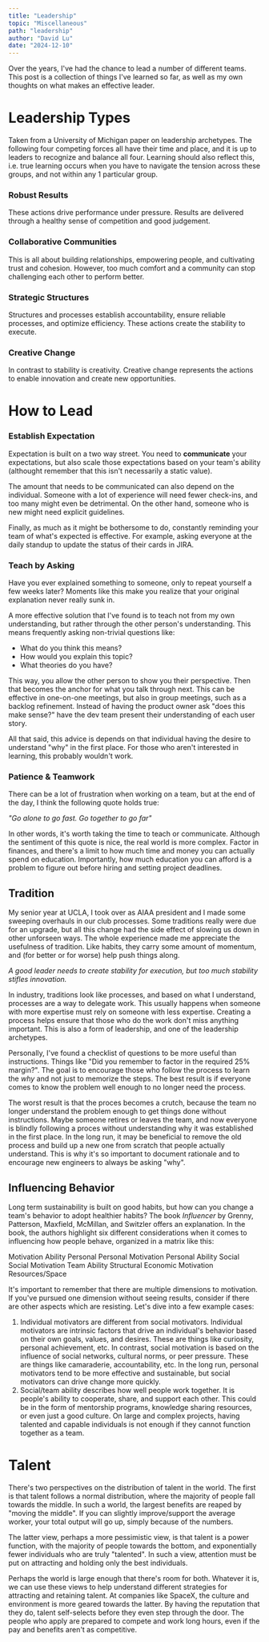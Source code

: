 ```yaml
---
title: "Leadership"
topic: "Miscellaneous"
path: "leadership"
author: "David Lu"
date: "2024-12-10"
---
```


Over the years, I've had the chance to lead a number of different teams. This post is a collection of things I've learned so far, as well as my own thoughts on what makes an effective leader. 


# Leadership Types

<v-divider></v-divider>

Taken from a University of Michigan paper on leadership archetypes. The following four competing forces all have their time and place, and it is up to leaders to recognize and balance all four. Learning should also reflect this, i.e. true learning occurs when you have to navigate the tension across these groups, and not within any 1 particular group. 

### Robust Results
These actions drive performance under pressure. Results are delivered through a healthy sense of competition and good judgement.

### Collaborative Communities
This is all about building relationships, empowering people, and cultivating trust and cohesion.  However, too much comfort and a community can stop challenging each other to perform better. 

### Strategic Structures
Structures and processes establish accountability, ensure reliable processes, and optimize efficiency. These actions create the stability to execute. 

### Creative Change
In contrast to stability is creativity. Creative change represents the actions to enable innovation and create new opportunities.


# How to Lead

<v-divider></v-divider>

### Establish Expectation

Expectation is built on a two way street. You need to **communicate** your expectations, but also scale those expectations based on your team's ability (althought remember that this isn't necessarily a static value). 

The amount that needs to be communicated can also depend on the individual. Someone with a lot of experience will need fewer check-ins, and too many might even be detrimental. On the other hand, someone who is new might need explicit guidelines. 

Finally, as much as it might be bothersome to do, constantly reminding your team of what's expected is effective. For example, asking everyone at the daily standup to update the status of their cards in JIRA.  

### Teach by Asking

Have you ever explained something to someone, only to repeat yourself a few weeks later? Moments like this make you realize that your original explanation never really sunk in. 

A more effective solution that I've found is to teach not from my own understanding, but rather through the other person's understanding. This means frequently asking non-trivial questions like:

* What do you think this means?
* How would you explain this topic?
* What theories do you have?

This way, you allow the other person to show you their perspective. Then that becomes the anchor for what you talk through next. This can be effective in one-on-one meetings, but also in group meetings, such as a backlog refinement. Instead of having the product owner ask "does this make sense?" have the dev team present their understanding of each user story. 

All that said, this advice is depends on that individual having the desire to understand "why" in the first place. For those who aren't interested in learning, this probably wouldn't work. 

### Patience & Teamwork

There can be a lot of frustration when working on a team, but at the end of the day, I think the following quote holds true: 

*"Go alone to go fast. Go together to go far"*

In other words, it's worth taking the time to teach or communicate. Although the sentiment of this quote is nice, the real world is more complex. Factor in finances, and there's a limit to how much time and money you can actually spend on education. Importantly, how much education you can afford is a problem to figure out before hiring and setting project deadlines. 


## Tradition

My senior year at UCLA, I took over as AIAA president and I made some sweeping overhauls in our club processes. Some traditions really were due for an upgrade, but all this change had the side effect of slowing us down in other unforseen ways. The whole experience made me appreciate the usefulness of tradition. Like habits, they carry some amount of momentum, and (for better or for worse) help push things along. 

*A good leader needs to create stability for execution, but too much stability stifles innovation.*

In industry, traditions look like processes, and based on what I understand, processes are a way to delegate work. This usually happens when someone with more expertise must rely on someone with less expertise. Creating a process helps ensure that those who do the work don't miss anything important. This is also a form of leadership, and one of the leadership archetypes.

Personally, I've found a checklist of questions to be more useful than instructions. Things like "Did you remember to factor in the required 25% margin?". The goal is to encourage those who follow the process to learn the *why* and not just to memorize the steps. The best result is if everyone comes to know the problem well enough to no longer need the process. 

The worst result is that the proces becomes a crutch, because the team no longer understand the problem enough to get things done without instructions. Maybe someone retires or leaves the team, and now everyone is blindly following a proces without understanding why it was established in the first place. In the long run, it may be beneficial to remove the old process and build up a new one from scratch that people actually understand. This is why it's so important to document rationale and to encourage new engineers to always be asking "why".


## Influencing Behavior

Long term sustainability is built on good habits, but how can you change a team's behavior to adopt healthier habits? The book *Influencer* by Grenny, Patterson, Maxfield, McMillan, and Switzler offers an explanation. In the book, the authors highlight six different considerations when it comes to influencing how people behave, organized in a matrix like this:

<v-card>
    <v-table density="compact">
        <thead>
            <tr>
                <th></th>
                <th>Motivation</th>
                <th>Ability</th>
            </tr>
        </thead>
        <tbody>
            <tr>
                <td>Personal</td>
                <td>Personal Motivation</td>
                <td>Personal Ability</td>
            </tr>
            <tr>
                <td>Social</td>
                <td>Social Motivation</td>
                <td>Team Ability</td>
            </tr>
            <tr>
                <td>Structural</td>
                <td>Economic Motivation</td>
                <td>Resources/Space</td>
            </tr>
        </tbody>
    </v-table>
</v-card>

<v-spacer></v-spacer>

It's important to remember that there are multiple dimensions to motivation. If you've pursued one dimension without seeing results, consider if there are other aspects which are resisting. Let's dive into a few example cases:

1. Individual motivators are different from social motivators. Individual motivators are intrinsic factors that drive an individual's behavior based on their own goals, values, and desires. These are things like curiosity, personal achievement, etc. In contrast, social motivation is based on the influence of social networks, cultural norms, or peer pressure. These are things like camaraderie, accountability, etc. In the long run, personal motivators tend to be more effective and sustainable, but social motivators can drive change more quickly. 
2. Social/team ability describes how well people work together. It is people's ability to cooperate, share, and support each other. This could be in the form of mentorship programs, knowledge sharing resources, or even just a good culture. On large and complex projects, having talented and capable individuals is not enough if they cannot function together as a team. 


# Talent

<v-divider></v-divider>

There's two perspectives on the distribution of talent in the world. The first is that talent follows a normal distribution, where the majority of people fall towards the middle. In such a world, the largest benefits are reaped by "moving the middle". If you can slightly improve/support the average worker, your total output will go up, simply because of the numbers. 

The latter view, perhaps a more pessimistic view, is that talent is a power function, with the majority of people towards the bottom, and exponentially fewer individuals who are truly "talented". In such a view, attention must be put on attracting and holding only the best individuals. 

Perhaps the world is large enough that there's room for both. Whatever it is, we can use these views to help understand different strategies for attracting and retaining talent. At companies like SpaceX, the culture and environment is more geared towards the latter. By having the reputation that they do, talent self-selects before they even step through the door. The people who apply are prepared to compete and work long hours, even if the pay and benefits aren't as competitive. 




